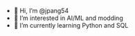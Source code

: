 - 👋 Hi, I’m @jpang54
- 👀 I’m interested in AI/ML and modding
- 🌱 I’m currently learning Python and SQL
<!--- - 💞️ I’m looking to collaborate on ... 
- 📫 How to reach me ...
--->
<!---
jpang54/jpang54 is a ✨ special ✨ repository because its `README.md` (this file) appears on your GitHub profile.
You can click the Preview link to take a look at your changes.
--->
